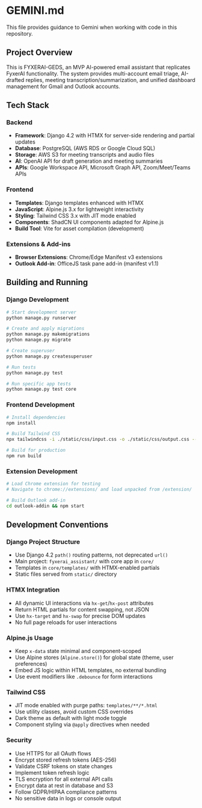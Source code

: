 # GEMINI.md

This file provides guidance to Gemini when working with code in this repository.

## Project Overview

This is FYXERAI-GEDS, an MVP AI-powered email assistant that replicates FyxerAI functionality. The system provides multi-account email triage, AI-drafted replies, meeting transcription/summarization, and unified dashboard management for Gmail and Outlook accounts.

## Tech Stack

### Backend
- **Framework**: Django 4.2 with HTMX for server-side rendering and partial updates
- **Database**: PostgreSQL (AWS RDS or Google Cloud SQL)
- **Storage**: AWS S3 for meeting transcripts and audio files
- **AI**: OpenAI API for draft generation and meeting summaries
- **APIs**: Google Workspace API, Microsoft Graph API, Zoom/Meet/Teams APIs

### Frontend
- **Templates**: Django templates enhanced with HTMX
- **JavaScript**: Alpine.js 3.x for lightweight interactivity
- **Styling**: Tailwind CSS 3.x with JIT mode enabled
- **Components**: ShadCN UI components adapted for Alpine.js
- **Build Tool**: Vite for asset compilation (development)

### Extensions & Add-ins
- **Browser Extensions**: Chrome/Edge Manifest v3 extensions
- **Outlook Add-in**: OfficeJS task pane add-in (manifest v1.1)

## Building and Running

### Django Development
```bash
# Start development server
python manage.py runserver

# Create and apply migrations
python manage.py makemigrations
python manage.py migrate

# Create superuser
python manage.py createsuperuser

# Run tests
python manage.py test

# Run specific app tests
python manage.py test core
```

### Frontend Development
```bash
# Install dependencies
npm install

# Build Tailwind CSS
npx tailwindcss -i ./static/css/input.css -o ./static/css/output.css --watch

# Build for production
npm run build
```

### Extension Development
```bash
# Load Chrome extension for testing
# Navigate to chrome://extensions/ and load unpacked from /extension/

# Build Outlook add-in
cd outlook-addin && npm start
```

## Development Conventions

### Django Project Structure
- Use Django 4.2 `path()` routing patterns, not deprecated `url()`
- Main project: `fyxerai_assistant/` with core app in `core/`
- Templates in `core/templates/` with HTMX-enabled partials
- Static files served from `static/` directory

### HTMX Integration
- All dynamic UI interactions via `hx-get`/`hx-post` attributes
- Return HTML partials for content swapping, not JSON
- Use `hx-target` and `hx-swap` for precise DOM updates
- No full page reloads for user interactions

### Alpine.js Usage
- Keep `x-data` state minimal and component-scoped
- Use Alpine stores (`Alpine.store()`) for global state (theme, user preferences)
- Embed JS logic within HTML templates, no external bundling
- Use event modifiers like `.debounce` for form interactions

### Tailwind CSS
- JIT mode enabled with purge paths: `templates/**/*.html`
- Use utility classes, avoid custom CSS overrides
- Dark theme as default with light mode toggle
- Component styling via `@apply` directives when needed

### Security
- Use HTTPS for all OAuth flows
- Encrypt stored refresh tokens (AES-256)
- Validate CSRF tokens on state changes
- Implement token refresh logic
- TLS encryption for all external API calls
- Encrypt data at rest in database and S3
- Follow GDPR/HIPAA compliance patterns
- No sensitive data in logs or console output
